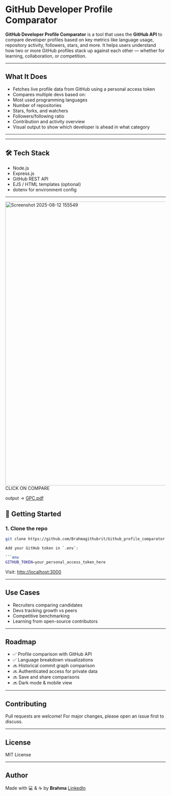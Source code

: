 #  GitHub Developer Profile Comparator

**GitHub Developer Profile Comparator** is a tool that uses the **GitHub API** to compare developer profiles based on key metrics like language usage, repository activity, followers, stars, and more. It helps users understand how two or more GitHub profiles stack up against each other — whether for learning, collaboration, or competition.

---

##  What It Does

-  Fetches live profile data from GitHub using a personal access token
-  Compares multiple devs based on:
  - Most used programming languages
  - Number of repositories
  - Stars, forks, and watchers
  - Followers/following ratio
  - Contribution and activity overview
-  Visual output to show which developer is ahead in what category

---


---

## 🛠️ Tech Stack

- Node.js
- Express.js
- GitHub REST API
- EJS / HTML templates (optional)
- dotenv for environment config

---

<img width="1906" height="892" alt="Screenshot 2025-08-12 155549" src="https://github.com/user-attachments/assets/d7c7e4bf-3f9d-4ed6-982a-dc810967224e" />
CLICK ON COMPARE 

output -> 
[GPC.pdf](https://github.com/user-attachments/files/21734604/GPC.pdf)


## 🚀 Getting Started

### 1. Clone the repo
```bash
git clone https://github.com/Brahmagithubrit/Github_profile_comparator

Add your GitHub token in `.env`:

```env
GITHUB_TOKEN=your_personal_access_token_here
```







Visit: [http://localhost:3000](http://localhost:3000)

---

##  Use Cases

* Recruiters comparing candidates
* Devs tracking growth vs peers
* Competitive benchmarking
* Learning from open-source contributors

---

##  Roadmap

* ✅ Profile comparison with GitHub API
* ✅ Language breakdown visualizations
* 🔜 Historical commit graph comparison
* 🔜 Authenticated access for private data
* 🔜 Save and share comparisons
* 🔜 Dark mode & mobile view

---

##  Contributing

Pull requests are welcome! For major changes, please open an issue first to discuss.

---

##  License

MIT License

---

##  Author

Made with 💻 & ☕ by **Brahma**
[LinkedIn](https://www.linkedin.com/in/brahmananda-tosh-770995266/) 




